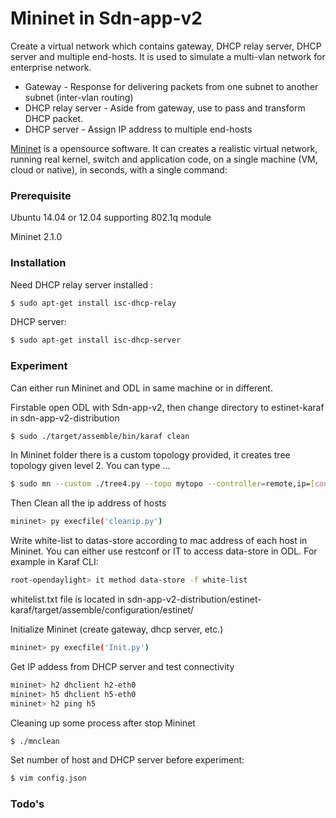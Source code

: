 # Mininet in Sdn-app-v2

Create a virtual network which contains gateway, DHCP relay server, DHCP server and multiple end-hosts. It is used to simulate a multi-vlan network for enterprise network.

  - Gateway  -  Response for delivering packets from one subnet to another subnet (inter-vlan routing)
  - DHCP relay server  - Aside from gateway, use to pass and transform DHCP packet.
  - DHCP server  -  Assign IP address to multiple end-hosts

[Mininet] is a opensource software. It can creates a realistic virtual network, running real kernel, switch and application code, on a single machine (VM, cloud or native), in seconds, with a single command:


### Prerequisite
Ubuntu 14.04 or  12.04 supporting 802.1q module

Mininet 2.1.0



### Installation

Need DHCP relay server installed :

```sh
$ sudo apt-get install isc-dhcp-relay
```
 DHCP server:
```sh
$ sudo apt-get install isc-dhcp-server

```

### Experiment

Can either run Mininet and ODL in same machine or in different. 

Firstable open ODL with Sdn-app-v2, then change directory to estinet-karaf in sdn-app-v2-distribution

```sh
$ sudo ./target/assemble/bin/karaf clean
```
In Mininet folder there is a custom topology provided, it creates tree topology given level 2. You can type ...
```sh
$ sudo mn --custom ./tree4.py --topo mytopo --controller=remote,ip=[controller-ip]  --switch ovsk,protocols=OpenFlow13 --mac
```
Then Clean all the ip address of hosts
```sh
mininet> py execfile('cleanip.py')
```
Write white-list to datas-store according to mac address of each host in Mininet. You can either use restconf or IT to access data-store in ODL. For example in Karaf CLI:
```sh
root-opendaylight> it method data-store -f white-list
```
whitelist.txt file is located in sdn-app-v2-distribution/estinet-karaf/target/assemble/configuration/estinet/


Initialize Mininet (create gateway, dhcp server, etc.)
```sh
mininet> py execfile('Init.py')
```
Get IP addess from DHCP server and test connectivity
```sh
mininet> h2 dhclient h2-eth0
mininet> h5 dhclient h5-eth0
mininet> h2 ping h5
```

Cleaning up some process after stop Mininet
```sh
$ ./mnclean
```

Set number of host and DHCP server before experiment:
```sh
$ vim config.json
```




### Todo's


[Mininet]:http://mininet.org/
[john gruber]:http://daringfireball.net/
[@thomasfuchs]:http://twitter.com/thomasfuchs
[1]:http://daringfireball.net/projects/markdown/
[marked]:https://github.com/chjj/marked
[Ace Editor]:http://ace.ajax.org
[node.js]:http://nodejs.org
[Twitter Bootstrap]:http://twitter.github.com/bootstrap/
[keymaster.js]:https://github.com/madrobby/keymaster
[jQuery]:http://jquery.com
[@tjholowaychuk]:http://twitter.com/tjholowaychuk
[express]:http://expressjs.com
[AngularJS]:http://angularjs.org
[Gulp]:http://gulpjs.com

